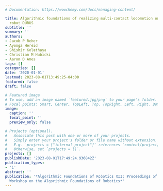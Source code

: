 ```yaml
---
# Documentation: https://wowchemy.com/docs/managing-content/

title: Algorithmic foundations of realizing multi-contact locomotion on the humanoid
  robot DURUS
subtitle: ''
summary: ''
authors:
- Jacob P Reher
- Ayonga Hereid
- Shishir Kolathaya
- Christian M Hubicki
- Aaron D Ames
tags: []
categories: []
date: '2020-01-01'
lastmod: 2023-08-01T13:49:25-04:00
featured: false
draft: false

# Featured image
# To use, add an image named `featured.jpg/png` to your page's folder.
# Focal points: Smart, Center, TopLeft, Top, TopRight, Left, Right, BottomLeft, Bottom, BottomRight.
image:
  caption: ''
  focal_point: ''
  preview_only: false

# Projects (optional).
#   Associate this post with one or more of your projects.
#   Simply enter your project's folder or file name without extension.
#   E.g. `projects = ["internal-project"]` references `content/project/deep-learning/index.md`.
#   Otherwise, set `projects = []`.
projects: []
publishDate: '2023-08-01T17:49:24.936842Z'
publication_types:
- '1'
abstract: ''
publication: '*Algorithmic Foundations of Robotics XII: Proceedings of the Twelfth
  Workshop on the Algorithmic Foundations of Robotics*'
---
```


